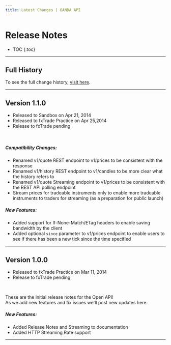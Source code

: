 ```yaml
---
title: Latest Changes | OANDA API
---
```


# Release Notes

* TOC
{:toc}

-------

## Full History

To see the full change history, [visit here](/docs/full-history.md).

------------------------


<!-- Template for adding new notes

## Version 1.1.0
- Released to Sandbox on Feb 21, 2014
- Released to fxTrade Practice on Feb 26, 2014
- Release to fxTrade pending  
<br/>

##### Compatibility Changes:

- None because we don't mess with that much

##### New Features:

- Modified the thing to do the stuff
- More modifications to the thing

##### Bug Fixes:

- Stopped the other thing from breaking on sundays

-------------------------------------


Template ends -->


## Version 1.1.0
- Released to Sandbox on Apr 21, 2014
- Released to fxTrade Practice on Apr 25,2014
- Release to fxTrade pending  
<br/>

##### Compatibility Changes:

- Renamed v1/quote REST endpoint to v1/prices to be consistent with the response
- Renamed v1/history REST endpoint to v1/candles to be more clear what the history refers to
- Renamed v1/quote Streaming endpoint to v1/prices to be consistent with the REST API polling endpoint
- Stream prices for tradeable instruments only to enable more tradeable instruments to traders for streaming (as a preparation for public launch)

##### New Features:

- Added support for If-None-Match/ETag headers to enable saving bandwidth by the client
- Added optional `since` parameter to v1/prices endpoint to enable users to see if there has been a new tick since the time specified

-------------------------------------


## Version 1.0.0
- Released to fxTrade Practice on Mar 11, 2014
- Release to fxTrade pending  
<br/>

These are the initial release notes for the Open API!  
As we add new features and fix issues we'll post new updates here.

##### New Features:

- Added Release Notes and Streaming to documentation
- Added HTTP Streaming Rate support

-------------------------------------





